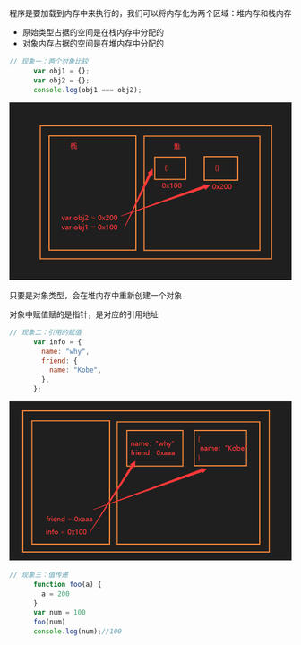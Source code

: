 程序是要加载到内存中来执行的，我们可以将内存化为两个区域：堆内存和栈内存

+ 原始类型占据的空间是在栈内存中分配的
+ 对象内存占据的空间是在堆内存中分配的



```js
// 现象一：两个对象比较
      var obj1 = {};
      var obj2 = {};
      console.log(obj1 === obj2);
```



![image-20231225204330369](https://raw.githubusercontent.com/krystalkrystaljj/myimg/main/image-20231225204330369.png)

只要是对象类型，会在堆内存中重新创建一个对象

对象中赋值赋的是指针，是对应的引用地址



```js
// 现象二：引用的赋值
      var info = {
        name: "why",
        friend: {
          name: "Kobe",
        },
      };

```



![image-20231225205409079](https://raw.githubusercontent.com/krystalkrystaljj/myimg/main/image-20231225205409079.png)





```js
// 现象三：值传递
      function foo(a) {
        a = 200
      }
      var num = 100
      foo(num)
      console.log(num);//100
```

